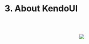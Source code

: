 # 3. About KendoUI

<br><br>

<p align=center>
  <img src="https://cloud.githubusercontent.com/assets/2712405/15519378/3217dbfc-21cf-11e6-913c-7e531013f545.png"></img>
 <br><br>